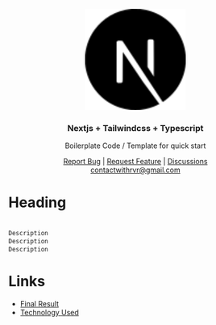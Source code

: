 <p align="center">
  <a href="https://boilerplate-nextjs-withrvr.vercel.app/" target="_blank">
    <img src="./public/logo.svg" alt="logo" width="200">
  </a>
</p>

<h3 align="center">Nextjs + Tailwindcss + Typescript</h3>

<div align="center">
  <p> Boilerplate Code / Template for quick start </p>

<a href="https://github.com/withrvr/Boilerplate-Nextjs/issues/new?template=bug_report.md" target="_blank">Report Bug</a>
|
<a href="https://github.com/withrvr/Boilerplate-Nextjs/issues/new?template=feature_request.md" target="_blank">Request Feature</a>
|
<a href="https://github.com/withrvr/Boilerplate-Nextjs/discussions" target="_blank">Discussions</a>
<br>
<a href="mailto:contactwithrvr@gmail.com" target="_blank">contactwithrvr@gmail.com</a>

</div>

# Heading

```

Description
Description
Description

```

# Links

-   [Final Result][final-result]
-   [Technology Used](./Developer_Guide.md#technology)

<!--- ............ declaration of variables ............ -->

[final-result]: https://boilerplate-nextjs-withrvr.vercel.app/
